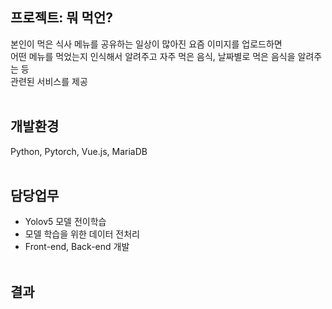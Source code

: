 ## 프로젝트: 뭐 먹언?

본인이 먹은 식사 메뉴를 공유하는 일상이 많아진 요즘 이미지를 업로드하면   
어떤 메뉴를 먹었는지 인식해서 알려주고 자주 먹은 음식, 날짜별로 먹은 음식을 알려주는 등   
관련된 서비스를 제공  
<br>

## 개발환경
Python, Pytorch, Vue.js, MariaDB
<br><br>

## 담당업무
* Yolov5 모델 전이학습
* 모델 학습을 위한 데이터 전처리
* Front-end, Back-end 개발
<br><br>

## 결과

